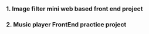 ### 1. Image filter mini web based front end project

### 2. Music player FrontEnd practice project
